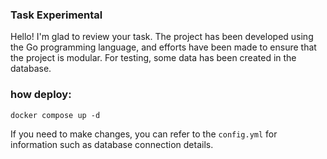 ### Task Experimental

Hello! I'm glad to review your task. The project has been developed using the Go programming language, and efforts have been made to ensure that the project is modular. For testing, some data has been created in the database.

### how deploy:

``
docker compose up -d
``

 If you need to make changes, you can refer to the ``config.yml`` for information such as database connection details.